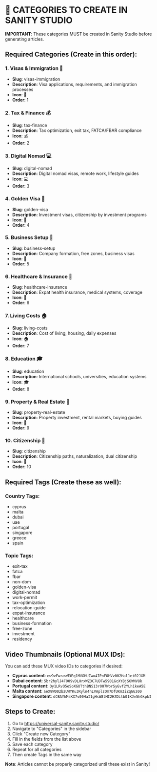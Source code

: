 # 📂 CATEGORIES TO CREATE IN SANITY STUDIO

**IMPORTANT**: These categories MUST be created in Sanity Studio before generating articles.

## Required Categories (Create in this order):

### 1. Visas & Immigration 📄
- **Slug**: visas-immigration
- **Description**: Visa applications, requirements, and immigration processes
- **Icon**: 📄
- **Order**: 1

### 2. Tax & Finance 💰
- **Slug**: tax-finance
- **Description**: Tax optimization, exit tax, FATCA/FBAR compliance
- **Icon**: 💰
- **Order**: 2

### 3. Digital Nomad 💻
- **Slug**: digital-nomad
- **Description**: Digital nomad visas, remote work, lifestyle guides
- **Icon**: 💻
- **Order**: 3

### 4. Golden Visa 🎫
- **Slug**: golden-visa
- **Description**: Investment visas, citizenship by investment programs
- **Icon**: 🎫
- **Order**: 4

### 5. Business Setup 🏢
- **Slug**: business-setup
- **Description**: Company formation, free zones, business visas
- **Icon**: 🏢
- **Order**: 5

### 6. Healthcare & Insurance 🏥
- **Slug**: healthcare-insurance
- **Description**: Expat health insurance, medical systems, coverage
- **Icon**: 🏥
- **Order**: 6

### 7. Living Costs 🏠
- **Slug**: living-costs
- **Description**: Cost of living, housing, daily expenses
- **Icon**: 🏠
- **Order**: 7

### 8. Education 🎓
- **Slug**: education
- **Description**: International schools, universities, education systems
- **Icon**: 🎓
- **Order**: 8

### 9. Property & Real Estate 🏡
- **Slug**: property-real-estate
- **Description**: Property investment, rental markets, buying guides
- **Icon**: 🏡
- **Order**: 9

### 10. Citizenship 🛂
- **Slug**: citizenship
- **Description**: Citizenship paths, naturalization, dual citizenship
- **Icon**: 🛂
- **Order**: 10

## Required Tags (Create these as well):

### Country Tags:
- cyprus
- malta
- dubai
- uae
- portugal
- singapore
- greece
- spain

### Topic Tags:
- exit-tax
- fatca
- fbar
- non-dom
- golden-visa
- digital-nomad
- work-permit
- tax-optimization
- relocation-guide
- expat-insurance
- healthcare
- business-formation
- free-zone
- investment
- residency

## Video Thumbnails (Optional MUX IDs):

You can add these MUX video IDs to categories if desired:
- **Cyprus content**: `ew9vFwrawM3Eq1MVGHUZwu4IPoFOHVv002Hal1ei02JXM`
- **Dubai content**: `5br2hylJ4F009vDLHrxWZ3C7UDTw5901GcXYBjSOWNV8k`
- **Portugal content**: `Oy1LRvO5eSoXGUTthBNS13r007WorSyGvf2YLh1keA5E`
- **Malta content**: `aeX9W002bzUWYKu3Ryln4hLVAplzOm7DfUKm3iZqGGz00`
- **Singapore content**: `dCBAYhMsKX7v00HaI1gHsW8tMI2HZDLlb01KJv5hGkpkI`

## Steps to Create:

1. Go to https://universal-sanity.sanity.studio/
2. Navigate to "Categories" in the sidebar
3. Click "Create new Category"
4. Fill in the fields from the list above
5. Save each category
6. Repeat for all categories
7. Then create Tags in the same way

**Note**: Articles cannot be properly categorized until these exist in Sanity!
